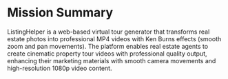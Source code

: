 # Mission Summary

ListingHelper is a web-based virtual tour generator that transforms real estate photos into professional MP4 videos with Ken Burns effects (smooth zoom and pan movements). The platform enables real estate agents to create cinematic property tour videos with professional quality output, enhancing their marketing materials with smooth camera movements and high-resolution 1080p video content.